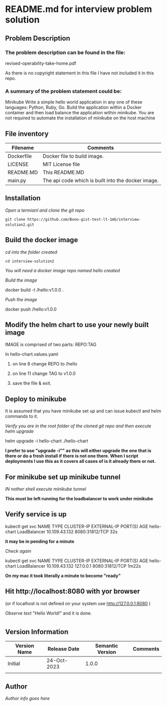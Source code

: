 # README.md for interview problem solution

## Problem Description

### The problem description can be found in the file:

revised-operability-take-home.pdf

As there is no copyright statement in this file I have not included it in this repo.

### A summary of the problem statement could be:

Minikube
Write a simple hello world application in any one of these languages: Python, Ruby, Go. Build the application within a Docker container and then load balance the application within minikube.
You are not required to automate the installation of minikube on the host machine

## File inventory

| Filename   | Comments                                           |
| ---------- | -------------------------------------------------- |
| Dockerfile | Docker file to build image.                        |
| LICENSE    | MIT License file                                   |
| README.MD  | This README.MD                                     |
| main.py    | The api code which is built into the docker image. |

## Installation

*Open a termianl and clone the git repo*

`git clone https://github.com/Bono-gist-test-lt-1mb/interview-solution2.git`     

## Build the docker image

*cd into the folder created*

`cd interview-solution2`

*You will need a docker image repo named hello created*

*Build the image*

docker build -t  <your repo path>/hello:v1.0.0 .

*Push the image*

docker push <your repo path>/hello:v1.0.0

## Modify the helm chart to use your newly built image

IMAGE is comprised of two parts: REPO:TAG

In hello-chart.values.yaml 

1. on line 8 change REPO to <your repo path>/hello

2. on line 11 change TAG to v1.0.0

3. save the file & exit.

## Deploy to minikube

It is assumed that you have minikube set up and can issue kubectl and helm commands to it.

*Verify you are in the root folder of the cloned git repo and then execute helm upgrade*

helm upgrade -i  hello-chart ./hello-chart

**I prefer to use "upgrade -i"" as this will either upgrade the one that is there or do a fresh install if there is not one there. When I script deployments I use this as it covers all cases of is it already there or not.**

## For minikube set up minikube tunnel

*IN nother shell execute minikube tunnel*

**This must be left running for the loadbalancer to work under minikube**

## Verify service is up

kubectl get svc
NAME          TYPE           CLUSTER-IP      EXTERNAL-IP   PORT(S)        AGE
hello-chart   LoadBalancer   10.109.43.132   <pending>     8080:31812/TCP   32s

**it may be in pending for a minute**

*Check again*

kubectl get svc
NAME          TYPE           CLUSTER-IP      EXTERNAL-IP   PORT(S)        AGE
hello-chart   LoadBalancer   10.109.43.132   127.0.0.1     8080:31812/TCP   1m22s

**On my mac it took literally a minute to become "ready"**

## Hit http://localhost:8080 with yor browser

(or if localhost is not defined on your system use http://127.0.0.1:8080 )

*Observe text*  "Hello World!" and it is done.

# 



## Version Information

| Version Name | Release Date | Semantic Version | Comments |
| ------------ | ------------ | ---------------- | -------- |
| Initial      | 24-Oct-2023  | 1.0.0            |          |
|              |              |                  |          |

## Author

*Author info goes here*
